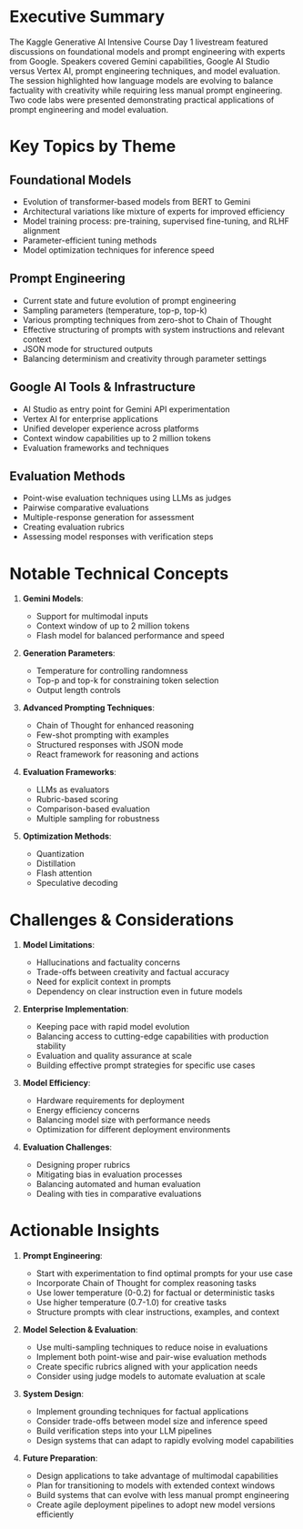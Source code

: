 # Executive Summary

The Kaggle Generative AI Intensive Course Day 1 livestream featured discussions on foundational models and prompt engineering with experts from Google. Speakers covered Gemini capabilities, Google AI Studio versus Vertex AI, prompt engineering techniques, and model evaluation. The session highlighted how language models are evolving to balance factuality with creativity while requiring less manual prompt engineering. Two code labs were presented demonstrating practical applications of prompt engineering and model evaluation.

# Key Topics by Theme

## Foundational Models
- Evolution of transformer-based models from BERT to Gemini
- Architectural variations like mixture of experts for improved efficiency
- Model training process: pre-training, supervised fine-tuning, and RLHF alignment
- Parameter-efficient tuning methods
- Model optimization techniques for inference speed

## Prompt Engineering
- Current state and future evolution of prompt engineering
- Sampling parameters (temperature, top-p, top-k)
- Various prompting techniques from zero-shot to Chain of Thought
- Effective structuring of prompts with system instructions and relevant context
- JSON mode for structured outputs
- Balancing determinism and creativity through parameter settings

## Google AI Tools & Infrastructure
- AI Studio as entry point for Gemini API experimentation
- Vertex AI for enterprise applications
- Unified developer experience across platforms
- Context window capabilities up to 2 million tokens
- Evaluation frameworks and techniques

## Evaluation Methods
- Point-wise evaluation techniques using LLMs as judges
- Pairwise comparative evaluations
- Multiple-response generation for assessment
- Creating evaluation rubrics
- Assessing model responses with verification steps

# Notable Technical Concepts

1. **Gemini Models**:
   - Support for multimodal inputs
   - Context window of up to 2 million tokens
   - Flash model for balanced performance and speed

2. **Generation Parameters**:
   - Temperature for controlling randomness
   - Top-p and top-k for constraining token selection
   - Output length controls

3. **Advanced Prompting Techniques**:
   - Chain of Thought for enhanced reasoning
   - Few-shot prompting with examples
   - Structured responses with JSON mode
   - React framework for reasoning and actions

4. **Evaluation Frameworks**:
   - LLMs as evaluators
   - Rubric-based scoring
   - Comparison-based evaluation
   - Multiple sampling for robustness

5. **Optimization Methods**:
   - Quantization
   - Distillation
   - Flash attention
   - Speculative decoding

# Challenges & Considerations

1. **Model Limitations**:
   - Hallucinations and factuality concerns
   - Trade-offs between creativity and factual accuracy
   - Need for explicit context in prompts
   - Dependency on clear instruction even in future models

2. **Enterprise Implementation**:
   - Keeping pace with rapid model evolution
   - Balancing access to cutting-edge capabilities with production stability
   - Evaluation and quality assurance at scale
   - Building effective prompt strategies for specific use cases

3. **Model Efficiency**:
   - Hardware requirements for deployment
   - Energy efficiency concerns
   - Balancing model size with performance needs
   - Optimization for different deployment environments

4. **Evaluation Challenges**:
   - Designing proper rubrics
   - Mitigating bias in evaluation processes
   - Balancing automated and human evaluation
   - Dealing with ties in comparative evaluations

# Actionable Insights

1. **Prompt Engineering**:
   - Start with experimentation to find optimal prompts for your use case
   - Incorporate Chain of Thought for complex reasoning tasks
   - Use lower temperature (0-0.2) for factual or deterministic tasks
   - Use higher temperature (0.7-1.0) for creative tasks
   - Structure prompts with clear instructions, examples, and context

2. **Model Selection & Evaluation**:
   - Use multi-sampling techniques to reduce noise in evaluations
   - Implement both point-wise and pair-wise evaluation methods
   - Create specific rubrics aligned with your application needs
   - Consider using judge models to automate evaluation at scale

3. **System Design**:
   - Implement grounding techniques for factual applications
   - Consider trade-offs between model size and inference speed
   - Build verification steps into your LLM pipelines
   - Design systems that can adapt to rapidly evolving model capabilities

4. **Future Preparation**:
   - Design applications to take advantage of multimodal capabilities
   - Plan for transitioning to models with extended context windows
   - Build systems that can evolve with less manual prompt engineering
   - Create agile deployment pipelines to adopt new model versions efficiently
